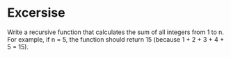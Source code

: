 # Excersise

Write a recursive function that calculates the sum of all integers from 1 to n.
For example, if n = 5, the function should return 15 (because 1 + 2 + 3 + 4 + 5 = 15).

